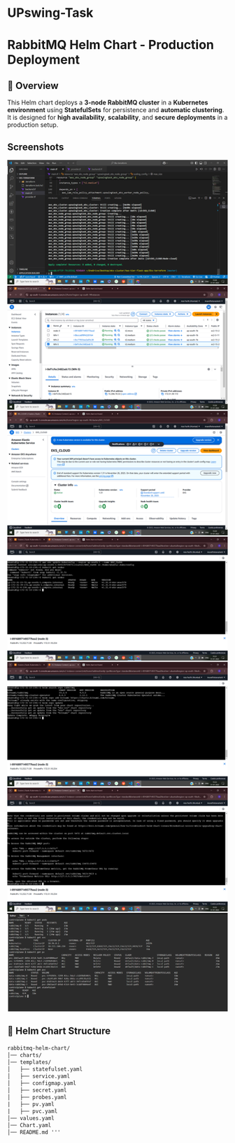 # UPswing-Task

# RabbitMQ Helm Chart - Production Deployment  

## 📌 Overview  
This Helm chart deploys a **3-node RabbitMQ cluster** in a **Kubernetes environment** using **StatefulSets** for persistence and **automatic clustering**.  
It is designed for **high availability**, **scalability**, and **secure deployments** in a production setup.

## Screenshots

![cluster created](https://github.com/AnandPattanashetti/UPswing-Task/blob/main/1.png)  
![clusters](https://github.com/AnandPattanashetti/UPswing-Task/blob/main/2.png)  
![clusters](https://github.com/AnandPattanashetti/UPswing-Task/blob/main/3.png)  
![cluster created](https://github.com/AnandPattanashetti/UPswing-Task/blob/main/4.png)  
![pods running](https://github.com/AnandPattanashetti/UPswing-Task/blob/main/5.png)  
![the application](https://github.com/AnandPattanashetti/UPswing-Task/blob/main/6.png)
![the application](https://github.com/AnandPattanashetti/UPswing-Task/blob/main/7.png)


## 📂 Helm Chart Structure  

```plaintext
rabbitmq-helm-chart/
│── charts/             
│── templates/           
│   ├── statefulset.yaml 
│   ├── service.yaml    
│   ├── configmap.yaml   
│   ├── secret.yaml      
│   ├── probes.yaml
|   ├── pv.yaml
|   ├── pvc.yaml       
│── values.yaml          
│── Chart.yaml           
│── README.md '''

